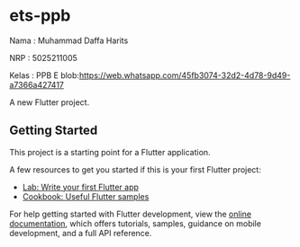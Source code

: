 # ets-ppb

Nama : Muhammad Daffa Harits

NRP : 5025211005

Kelas : PPB E
blob:https://web.whatsapp.com/45fb3074-32d2-4d78-9d49-a7366a427417

A new Flutter project.

## Getting Started

This project is a starting point for a Flutter application.

A few resources to get you started if this is your first Flutter project:

- [Lab: Write your first Flutter app](https://docs.flutter.dev/get-started/codelab)
- [Cookbook: Useful Flutter samples](https://docs.flutter.dev/cookbook)

For help getting started with Flutter development, view the
[online documentation](https://docs.flutter.dev/), which offers tutorials,
samples, guidance on mobile development, and a full API reference.

